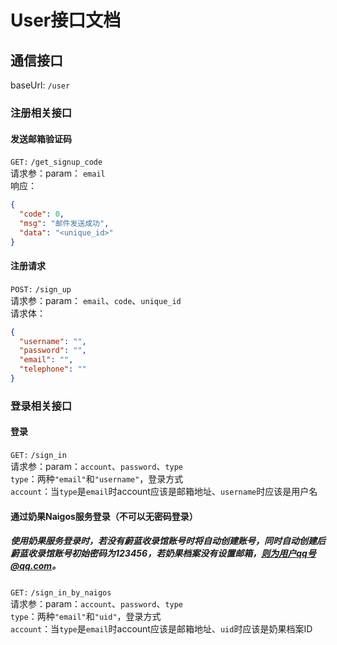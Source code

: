 # User接口文档
## 通信接口
baseUrl: `/user`
### 注册相关接口
#### 发送邮箱验证码
`GET:` `/get_signup_code`<br>
请求参：param： `email`<br>
响应：
```json
{
  "code": 0,
  "msg": "邮件发送成功",
  "data": "<unique_id>"
}
```
#### 注册请求
`POST:` `/sign_up`<br>
请求参：param： `email`、`code`、`unique_id`<br>
请求体：

```json
{
  "username": "",
  "password": "",
  "email": "",
  "telephone": ""
}
```
### 登录相关接口
#### 登录
`GET:` `/sign_in`<br>
请求参：param：`account`、`password`、`type`<br>
`type`：两种`"email"`和`"username"`，登录方式<br>
`account`：当`type`是`email`时account应该是邮箱地址、`username`时应该是用户名
#### 通过奶果Naigos服务登录（不可以无密码登录）
##### 使用奶果服务登录时，若没有蔚蓝收录馆账号时将自动创建账号，同时自动创建后蔚蓝收录馆账号初始密码为123456，若奶果档案没有设置邮箱，则为用户qq号@qq.com。
`GET:` `/sign_in_by_naigos`<br>
请求参：param：`account`、`password`、`type`<br>
`type`：两种`"email"`和`"uid"`，登录方式<br>
`account`：当`type`是`email`时account应该是邮箱地址、`uid`时应该是奶果档案ID
